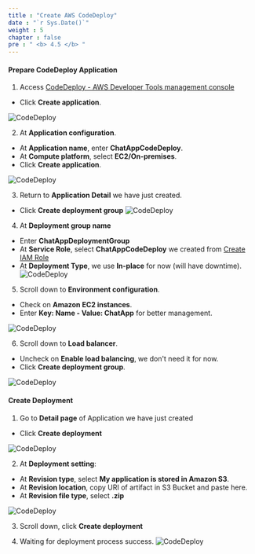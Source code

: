 ```yaml
---
title : "Create AWS CodeDeploy"
date : "`r Sys.Date()`"
weight : 5
chapter : false
pre : " <b> 4.5 </b> "
---
```


#### Prepare CodeDeploy Application

1. Access [CodeDeploy - AWS Developer Tools management console](https://eu-west-2.console.aws.amazon.com/codesuite/codedeploy/start)
  + Click **Create application**.
  
![CodeDeploy](images/4.pipeline/017-codedeploy.png)

2. At **Application configuration**.
  + At **Application name**, enter **ChatAppCodeDeploy**.
  + At **Compute platform**, select **EC2/On-premises**.
  + Click **Create application**.
  
![CodeDeploy](images/4.pipeline/018-codedeploy.png)

3. Return to **Application Detail** we have just created.
  + Click **Create deployment group**
![CodeDeploy](images/4.pipeline/019-codedeploy.png)

4. At **Deployment group name**
  + Enter **ChatAppDeploymentGroup**
  + At **Service Role**, select **ChatAppCodeDeploy** we created from [Create IAM Role](/2-Prerequiste/2.3-createiamrole/)
  + At **Deployment Type**, we use **In-place** for now (will have downtime).
![CodeDeploy](images/4.pipeline/020-codedeploy.png)

5. Scroll down to **Environment configuration**.
  + Check on **Amazon EC2 instances**.
  + Enter **Key: Name - Value: ChatApp** for better management.

![CodeDeploy](images/4.pipeline/021-codedeploy.png)

6. Scroll down to **Load balancer**.
  + Uncheck on **Enable load balancing**, we don't need it for now.
  + Click **Create deployment group**.

![CodeDeploy](images/4.pipeline/022-codedeploy.png)


#### Create Deployment
1. Go to **Detail page** of Application we have just created
  + Click **Create deployment**

![CodeDeploy](images/4.pipeline/023-codedeploy.png)

2. At **Deployment setting**:
  + At **Revision type**, select **My application is stored in Amazon S3**.
  + At **Revision location**, copy URI of artifact in S3 Bucket and paste here.
  + At **Revision file type**, select **.zip**

![CodeDeploy](images/4.pipeline/024-codedeploy.png)

3. Scroll down, click **Create deployment**

4. Waiting for deployment process success.
![CodeDeploy](images/4.pipeline/025-codedeploy.png)